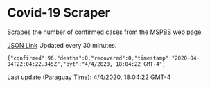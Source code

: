 # Covid-19 Scraper

Scrapes the number of confirmed cases from the [MSPBS](https://www.mspbs.gov.py/covid-19.php) web page.

[JSON Link](https://jmayalag.github.io/covid19-scrape/cases.json)
Updated every 30 minutes.
```
{"confirmed":96,"deaths":0,"recovered":0,"timestamp":"2020-04-04T22:04:22.345Z","pyt":"4/4/2020, 18:04:22 GMT-4"}
```
Last update (Paraguay Time): 4/4/2020, 18:04:22 GMT-4